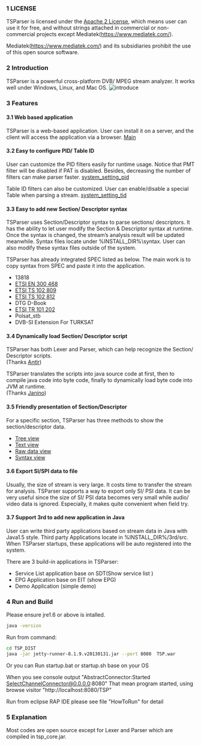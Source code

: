 ### 1 LICENSE


TSParser is licensed under the [Apache 2 License](http://www.apache.org/licenses/LICENSE-2.0.html), which means user can use it for free, and without strings attached in commercial or non-commercial projects except Mediatek(https://www.mediatek.com/). 

Mediatek(https://www.mediatek.com/) and its subsidiaries prohibit the use of this open source software.


### 2 Introduction
TSParser is a powerful cross-platform DVB/ MPEG stream analyzer. 
It works well under Windows, Linux, and Mac OS.
![introduce](https://cloud.githubusercontent.com/assets/8717254/6841219/94298906-d3c1-11e4-9fcb-225089ada675.png)


### 3 Features
#### 3.1 Web based application
TSParser is a web-based application. User can install it on a server, and the client will access the application via a browser. 
[Main](https://cloud.githubusercontent.com/assets/8717254/6841100/dc949af2-d3bf-11e4-9f97-6208ba18921a.png)
#### 3.2 Easy to configure PID/ Table ID
User can customize the PID filters easily for runtime usage. Notice that PMT filter will be disabled if PAT is disabled. Besides, decreasing the number of filters can make parser faster. [system_setting_pid](https://cloud.githubusercontent.com/assets/8717254/6841193/144da38e-d3c1-11e4-8c6b-685dad7f58de.png)

Table ID filters can also be customized. User can enable/disable a special Table when parsing a stream.
[system_setting_tid](https://cloud.githubusercontent.com/assets/8717254/6841213/61f5b6a8-d3c1-11e4-9db0-484645f1c764.png)

#### 3.3 Easy to add new Section/ Descriptor syntax
TSParser uses Section/Descriptor syntax to parse sections/ descriptors. It has the ability to let user modify the Section & Descriptor syntax at runtime. Once the syntax is changed, the stream’s analysis result will be updated meanwhile. Syntax files locate under %INSTALL_DIR%\syntax. User can also modify these syntax files outside of the system.

TSParser has already integrated SPEC listed as below. The main work is to copy syntax from SPEC and paste it into the application.

  * 13818
  * [ETSI EN 300 468](http://www.etsi.org/deliver/etsi_en/300400_300499/300468/01.11.01_60/en_300468v011101p.pdf)
  * [ETSI TS 102 809](http://www.etsi.org/deliver/etsi_ts/102800_102899/102809/01.01.01_60/ts_102809v010101p.pdf)
  * [ETSI TS 102 812](http://www.etsi.org/deliver/etsi_ts/102800_102899/102812/01.02.01_60/ts_102812v010201p.pdf)
  * DTG D-Book
  * [ETSI TR 101 202](http://www.etsi.org/deliver/etsi_tr/101200_101299/101202/01.02.01_60/tr_101202v010201p.pdf)
  * Polsat_stb
  * DVB-SI Extension For TURKSAT


#### 3.4 Dynamically load Section/ Descriptor script
TSParser has both Lexer and Parser, which can help recognize the Section/ Descriptor scripts.  <br>
(Thanks [Antlr](http://www.antlr.org/))

TSParser translates the scripts into java source code at first, then to compile java code into byte code, finally to dynamically load byte code into JVM at runtime. <br>(Thanks [Janino](http://janino-compiler.github.io/janino/))


#### 3.5 Friendly presentation of Section/Descriptor 
For a specific section, TSParser has three methods to show the section/descriptor data.
* [Tree view](https://cloud.githubusercontent.com/assets/8717254/6841486/65445c56-d3c6-11e4-99a0-d1c01e6e5db5.png)
* [Text view](https://cloud.githubusercontent.com/assets/8717254/6841499/98f1e276-d3c6-11e4-9010-7c1e4e81f169.png)
* [Raw data view](https://cloud.githubusercontent.com/assets/8717254/6841507/b7a141c6-d3c6-11e4-9eb3-342c54311e31.png)
* [Syntax view](https://cloud.githubusercontent.com/assets/8717254/6841517/d6a27572-d3c6-11e4-90a4-688382fda603.png)


#### 3.6 Export SI/SPI data to file
Usually, the size of stream is very large. It costs time to transfer the stream for analysis. TSParser supports a way to export only SI/ PSI data. It can be very useful since the size of SI/ PSI data becomes very small while audio/ video data is ignored. Especially, it makes quite convenient when field try.

#### 3.7 Support 3rd to add new application in Java 
User can write third party applications based on stream data in Java with Java1.5 style. Third party Applications locate in %INSTALL_DIR%/3rd/src. When TSParser startups, these applications will be auto registered into the system.

There are 3 build-in applications in TSParser:
* Service List application base on SDT(Show service list )
* EPG Application base on EIT (show EPG)
* Demo Application (simple demo)


### 4 Run and Build
Please ensure jre1.6 or above is intalled.<br>
```bash
java -version
```

Run from command:
```bash
cd TSP_DIST
java -jar jetty-runner-8.1.9.v20130131.jar --port 8080  TSP.war
```
Or you can Run startup.bat or startup.sh base on your OS

When you see console output "AbstractConnector:Started SelectChannelConnector@0.0.0.0:8080"
That mean program started, using browse visitor "http://localhost:8080/TSP"

Run from eclipse RAP IDE please see file "HowToRun" for detail

### 5 Explanation
Most codes are open source except for Lexer and Parser which are compiled in tsp_core.jar.

